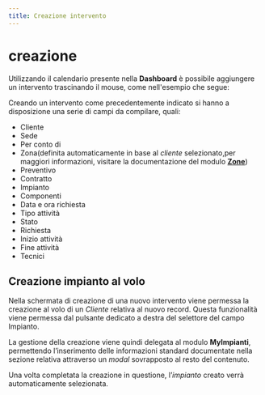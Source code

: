 ```yaml
---
title: Creazione intervento
---
```


# creazione

Utilizzando il calendario presente nella **Dashboard** è possibile aggiungere un intervento trascinando il mouse, come nell'esempio che segue:

Creando un intervento come precedentemente indicato si hanno a disposizione una serie di campi da compilare, quali:

* Cliente
* Sede
* Per conto di
* Zona\(definita automaticamente in base al _cliente_ selezionato,per maggiori informazioni, visitare la documentazione del modulo [**Zone**](../anagrafiche/zone.md)\)
* Preventivo
* Contratto
* Impianto
* Componenti
* Data e ora richiesta
* Tipo attività
* Stato
* Richiesta
* Inizio attività
* Fine attività
* Tecnici

## Creazione impianto al volo

Nella schermata di creazione di una nuovo intervento viene permessa la creazione al volo di un _Cliente_ relativa al nuovo record. Questa funzionalità viene permessa dal pulsante dedicato a destra del selettore del campo Impianto.

La gestione della creazione viene quindi delegata al modulo **MyImpianti**, permettendo l’inserimento delle informazioni standard documentate nella sezione relativa attraverso un _modal_ sovrapposto al resto del contenuto.

Una volta completata la creazione in questione, l’_impianto_ creato verrà automaticamente selezionata.

